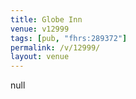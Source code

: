 ```yaml
---
title: Globe Inn
venue: v12999
tags: [pub, "fhrs:289372"]
permalink: /v/12999/
layout: venue
---
```

null